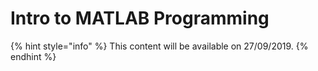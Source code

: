 # Intro to MATLAB Programming

{% hint style="info" %}
This content will be available on 27/09/2019.
{% endhint %}

